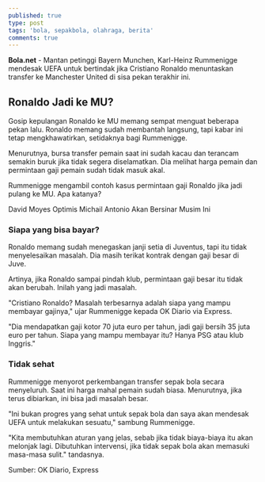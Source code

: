 ```yaml
---
published: true
type: post
tags: 'bola, sepakbola, olahraga, berita'
comments: true
---
```

<b>Bola.net</b> - Mantan petinggi Bayern Munchen, Karl-Heinz Rummenigge mendesak UEFA untuk bertindak jika Cristiano Ronaldo menuntaskan transfer ke Manchester United di sisa pekan terakhir ini.

## Ronaldo Jadi ke MU?

Gosip kepulangan Ronaldo ke MU memang sempat menguat beberapa pekan lalu. Ronaldo memang sudah membantah langsung, tapi kabar ini tetap mengkhawatirkan, setidaknya bagi Rummenigge.

Menurutnya, bursa transfer pemain saat ini sudah kacau dan terancam semakin buruk jika tidak segera diselamatkan. Dia melihat harga pemain dan permintaan gaji pemain sudah tidak masuk akal.

Rummenigge mengambil contoh kasus permintaan gaji Ronaldo jika jadi pulang ke MU. Apa katanya?


David Moyes Optimis Michail Antonio Akan Bersinar Musim Ini

### Siapa yang bisa bayar?

Ronaldo memang sudah menegaskan janji setia di Juventus, tapi itu tidak menyelesaikan masalah. Dia masih terikat kontrak dengan gaji besar di Juve.

Artinya, jika Ronaldo sampai pindah klub, permintaan gaji besar itu tidak akan berubah. Inilah yang jadi masalah.

"Cristiano Ronaldo? Masalah terbesarnya adalah siapa yang mampu membayar gajinya," ujar Rummenigge kepada OK Diario via Express.

"Dia mendapatkan gaji kotor 70 juta euro per tahun, jadi gaji bersih 35 juta euro per tahun. Siapa yang mampu membayar itu? Hanya PSG atau klub Inggris." 

### Tidak sehat

Rummenigge menyorot perkembangan transfer sepak bola secara menyeluruh. Saat ini harga mahal pemain sudah biasa. Menurutnya, jika terus dibiarkan, ini bisa jadi masalah besar.

"Ini bukan progres yang sehat untuk sepak bola dan saya akan mendesak UEFA untuk melakukan sesuatu," sambung Rummenigge.

"Kita membutuhkan aturan yang jelas, sebab jika tidak biaya-biaya itu akan melonjak lagi. Dibutuhkan intervensi, jika tidak sepak bola akan memasuki masa-masa sulit." tandasnya.

Sumber: OK Diario, Express
